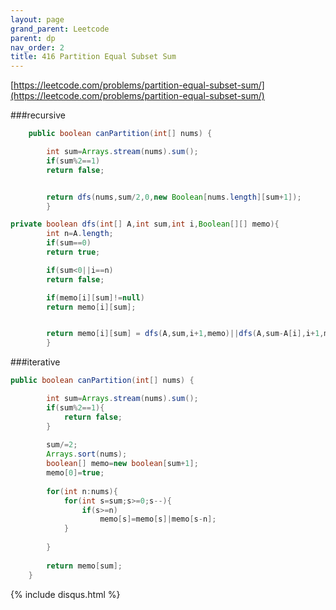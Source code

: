 ```yaml
---
layout: page 
grand_parent: Leetcode 
parent: dp 
nav_order: 2 
title: 416 Partition Equal Subset Sum
---
```


[https://leetcode.com/problems/partition-equal-subset-sum/](https://leetcode.com/problems/partition-equal-subset-sum/)

###recursive

```java
    public boolean canPartition(int[] nums) {

        int sum=Arrays.stream(nums).sum();
        if(sum%2==1)
        return false;


        return dfs(nums,sum/2,0,new Boolean[nums.length][sum+1]);
        }

private boolean dfs(int[] A,int sum,int i,Boolean[][] memo){
        int n=A.length;
        if(sum==0)
        return true;

        if(sum<0||i==n)
        return false;

        if(memo[i][sum]!=null)
        return memo[i][sum];


        return memo[i][sum] = dfs(A,sum,i+1,memo)||dfs(A,sum-A[i],i+1,memo);
        }
```


###iterative
```java
public boolean canPartition(int[] nums) {

        int sum=Arrays.stream(nums).sum();
        if(sum%2==1){
            return false;
        }
        
        sum/=2;
        Arrays.sort(nums);
        boolean[] memo=new boolean[sum+1];    
        memo[0]=true;
                        
        for(int n:nums){
            for(int s=sum;s>=0;s--){
                if(s>=n)
                    memo[s]=memo[s]|memo[s-n];
            }            
            
        }
        
        return memo[sum];
    }
```

{% include disqus.html %}
